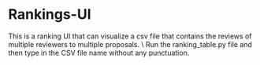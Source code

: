 # Rankings-UI

This is a ranking UI that can visualize a csv file that contains the reviews of multiple reviewers to multiple proposals. \\
Run the ranking_table.py file and then type in the CSV file name without any punctuation.
